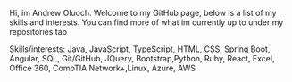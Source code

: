 Hi, im Andrew Oluoch. Welcome to my GitHub page, below is a list of my skills and interests. 
You can find more of what im currently up to under my repositories tab

Skills/interests: Java, JavaScript, TypeScript, HTML, CSS, Spring Boot, Angular, SQL, Git/GitHub, JQuery, Bootstrap,Python, 
Ruby, React, Excel, Office 360, CompTIA Network+,Linux, Azure, AWS
<!---
AndrewOluoch/AndrewOluoch is a ✨ special ✨ repository because its `README.md` (this file) appears on your GitHub profile.
You can click the Preview link to take a look at your changes.
--->
